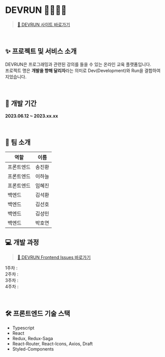 # DEVRUN 🏃‍♀️🏃‍♂️

> [🔗 DEVRUN 사이트 바로가기]("http://devrun.s3-website.ap-northeast-2.amazonaws.com/")

<br/>

## ✨ 프로젝트 및 서비스 소개

DEVRUN은 프로그래밍과 관련된 강의를 들을 수 있는 온라인 교육 플랫폼입니다.<br/>
프로젝트 명은 **개발을 향해 달리자**라는 의미로 Dev(Development)와 Run을 결합하여 지었습니다.

<br/>

## 📆 개발 기간

**2023.06.12 ~ 2023.xx.xx**

<br/>

## 👫 팀 소개

| 역할       | 이름   |
| ---------- | ------ |
| 프론트엔드 | 송진환 |
| 프론트엔드 | 이하늘 |
| 프론트엔드 | 임혜진 |
| 백엔드     | 김석환 |
| 백엔드     | 김선호 |
| 백엔드     | 김성민 |
| 백엔드     | 박호연 |

## 💻 개발 과정

> [🔗 DEVRUN Frontend Issues 바로가기](https://github.com/devrunservice/Devrun_frontend/issues) <br/>

1주차 : <br/>
2주차 : <br/>
3주차 : <br/>
4주차 : <br/>

<br/>

## 🛠 프론트엔드 기술 스택

- Typescript
- React
- Redux, Redux-Saga
- React-Router, React-Icons, Axios, Draft
- Styled-Components

